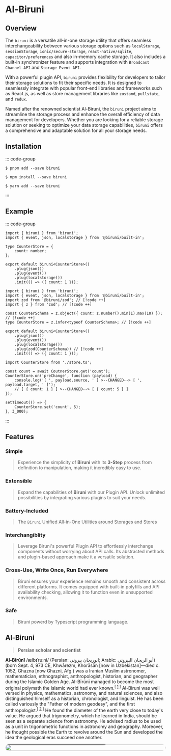 # Al-Biruni

## Overview

The `biruni` is a versatile all-in-one storage utility that offers seamless interchangeability between various storage options such as `localStorage`, `sessionStorage`, `ionic/secure-storage`, `react-native/sqlite`, `capacitor/preferences` and also in-memory cache storage. It also includes a built-in synchronizer feature and supports integration with `Broadcast Channel API` and `Storage Event API`.

With a powerful plugin API, `biruni` provides flexibility for developers to tailor their storage solutions to fit their specific needs. It is designed to seamlessly integrate with popular front-end libraries and frameworks such as React.js, as well as store management libraries like `zustand`, `pullstate`, and `redux`.

Named after the renowned scientist Al-Biruni, the `biruni` project aims to streamline the storage process and enhance the overall efficiency of data management for developers. Whether you are looking for a reliable storage solution or seeking to optimize your data storage capabilities, `biruni` offers a comprehensive and adaptable solution for all your storage needs.

## Installation

::: code-group

```shell [pnpm]
$ pnpm add --save biruni
```

```shell [npm]
$ npm install --save biruni
```

```shell [yarn]
$ yarn add --save biruni
```

:::

## Example

::: code-group

```tsx [initialize]
import { biruni } from 'biruni';
import { event, json, localstorage } from '@biruni/built-in';

type CounterStore = {
	count: number;
};

export default biruni<CounterStore>()
	.plug(json())
	.plug(event())
	.plug(localstorage())
	.init(() => ({ count: 1 }));
```

```tsx [add zod validation]
import { biruni } from 'biruni';
import { event, json, localstorage } from '@biruni/built-in';
import zod from '@biruni/zod'; // [!code ++]
import { z } from 'zod'; // [!code ++]

const CounterSchema = z.object({ count: z.number().min(1).max(10) }); // [!code ++]
type CounterStore = z.infer<typeof CounterSchema>; // [!code ++]

export default biruni<CounterStore>()
	.plug(json())
	.plug(event())
	.plug(localstorage())
	.plug(zod(CounterSchema)) // [!code ++]
	.init(() => ({ count: 1 }));
```

```tsx [manipulate with set/get]
import CounterStore from './store.ts';

const count = await CoutnerStore.get('count');
CounterStore.on('preChange', function (payload) {
	console.log('[ ', payload.source, ' ] >--CHANGED--> [ ', payload.target, ' ]');
	// [ { count: 1 } ] >--CHANGED--> [ { count: 5 } ]
});

setTimeout(() => {
	CounterStore.set('count', 5);
}, 3_000);
```

:::

## Features

### Simple

> Experience the simplicity of **Biruni** with its **3-Step** process from definition to manipulation, making it incredibly easy to use.

### Extensible

> Expand the capabilities of **Biruni** with our Plugin API. Unlock unlimited possibilities by integrating various plugins to suit your needs.

### Battery-Included

> The `Biruni` Unified All-in-One Utilities around Storages and Stores

### Interchangiblity

> Leverage Biruni's powerful Plugin API to effortlessly interchange components without worrying about API calls. Its abstracted methods and plugin-based approach make it a versatile solution.

### Cross-Use, Write Once, Run Everywhere

> Biruni ensures your experience remains smooth and consistent across different platforms. It comes equipped with built-in polyfills and API availability checking, allowing it to function even in unsupported environments.

### Safe

> Biruni powerd by Typescript programming language.

## Al-Biruni

> **Persian scholar and scientist**

**Al-Bīrūnī** /ælbɪˈruːni/ (Persian: ابوریحان بیرونی; Arabic: أبو الريحان البيروني) (born Sept. 4, 973 CE, Khwārezm, Khorāsān [now in Uzbekistan]—died c. 1052, Ghazna [now Ghaznī, Afg.) was a Iranian Muslim astronomer, mathematician, ethnographist, anthropologist, historian, and geographer during the Islamic Golden Age. Al-Bīrūnī managed to become the most original polymath the Islamic world had ever known.<sup>[ [1] ]</sup>
Al-Biruni was well versed in physics, mathematics, astronomy, and natural sciences, and also distinguished himself as a historian, chronologist, and linguist. He has been called variously the "Father of modern geodesy", and the first anthropologist.<sup>[ [2] ]</sup>
He found the diameter of the earth very close to today's value. He argued that trigonometry, which he learned in India, should be seen as a separate science from astronomy. He advised radius to be used as a unit in trigonometric functions in astronomy and geography. Moreover, he thought possible the Earth to revolve around the Sun and developed the idea the geological eras succeed one another.

<picture id="collage-picture">
  <img src="/assets/lunar/1075th Birthday of a Persian Astronomer of Lunar Cycles.jpeg"
    srcset="/assets/lunar/640px-Lunar_phases_al-Biruni.jpg 640px, /assets/lunar/1022px-Lunar_phases_al-Biruni.jpg 1022px, /assets/lunar/1533px-Lunar_phases_al-Biruni.jpg 1533px"
    id="collage-image" />
  <p id="collage-description">Lunar Cycles explained by Persian Astrologer</p>
</picture>

<style>
  #collage-picture {
    display: flex;
    flex-wrap: wrap;
    flex-direction: row;
    position: relative;
    height: auto;
    border-radius: 1rem;
    overflow: hidden;
  }

  #collage-image {
    width: 100%;
    height: auto;
    object-fit: cover;
  }

  #collage-description {
    position: absolute;
    bottom: 0.25rem;
    padding: 0.5rem 0.75rem;
    border-radius: 0 1rem 1rem 0;
    background: hsla(0, 0%, 0%, 70%);
  }
</style>

[1]: https://www.britannica.com/biography/al-Biruni
[2]: https://wikipedia.com/en/al-biruni
